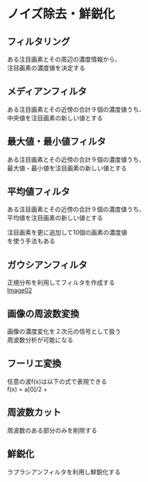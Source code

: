 # ノイズ除去・鮮鋭化  
## フィルタリング  
ある注目画素とその周辺の濃度情報から、  
注目画素の濃度値を決定する  
  
## メディアンフィルタ  
ある注目画素とその近傍の合計９個の濃度値うち、  
中央値を注目画素の新しい値とする  
  
## 最大値・最小値フィルタ  
ある注目画素とその近傍の合計９個の濃度値うち、  
最大値・最小値を注目画素の新しい値とする  
  
## 平均値フィルタ  
ある注目画素とその近傍の合計９個の濃度値うち、  
平均値を注目画素の新しい値とする  
  
注目画素を更に追加して10個の画素の濃度値  
を使う手法もある  
  
## ガウシアンフィルタ  
正規分布を利用してフィルタを作成する  
[Image02](image02.png)  
  
## 画像の周波数変換  
画像の濃度変化を２次元の信号として扱う  
周波数分析が可能になる  
  
## フーリエ変換  
任意の波f(x)は以下の式で表現できる  
f(x) = a[0]/2 +   
  
## 周波数カット  
周波数のある部分のみを削除する  
  
## 鮮鋭化  
ラプラシアンフィルタを利用し鮮鋭化する  
